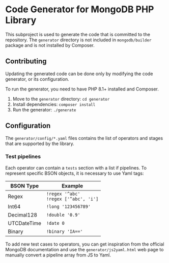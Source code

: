 # Code Generator for MongoDB PHP Library

This subproject is used to generate the code that is committed to the repository.
The `generator` directory is not included in `mongodb/builder` package and is not installed by Composer. 

## Contributing

Updating the generated code can be done only by modifying the code generator, or its configuration.

To run the generator, you need to have PHP 8.1+ installed and Composer.

1. Move to the `generator` directory: `cd generator`
1. Install dependencies: `composer install`
1. Run the generator: `./generate`

## Configuration

The `generator/config/*.yaml` files contains the list of operators and stages that are supported by the library.

### Test pipelines

Each operator can contain a `tests` section with a list if pipelines. To represent specific BSON objects,
it is necessary to use Yaml tags:

| BSON Type   | Example                                      |
|-------------|----------------------------------------------|
| Regex       | `!regex '^abc'` <br/> `!regex ['^abc', 'i']` |
| Int64       | `!long '123456789'`                          |
| Decimal128  | `!double '0.9'`                              |
| UTCDateTime | `!date 0`                                    |
| Binary      | `!binary 'IA=='`                             |

To add new test cases to operators, you can get inspiration from the official MongoDB documentation and use
the `generator/js2yaml.html` web page to manually convert a pipeline array from JS to Yaml.
